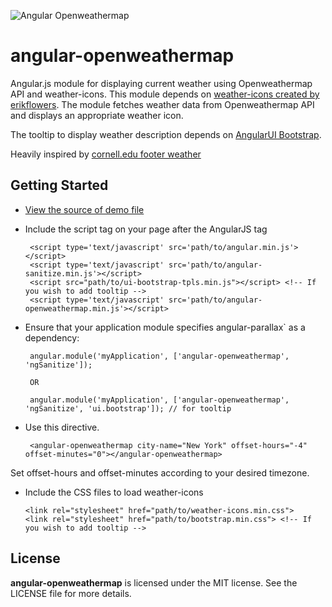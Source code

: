 

![Angular Openweathermap](https://raw.githubusercontent.com/drtechie/angular-openweathermap/master/image/weather.png)

# angular-openweathermap

Angular.js module for displaying current weather using Openweathermap API and weather-icons.
This module depends on [weather-icons created by erikflowers](https://github.com/erikflowers/weather-icons). 
The module fetches weather data from Openweathermap API and displays an appropriate weather icon.

The tooltip to display weather description depends on [AngularUI Bootstrap](https://github.com/angular-ui/bootstrap).

Heavily inspired by [cornell.edu footer weather](http://cornell.edu/)

Getting Started
---------------

 * [View the source of demo file](https://raw.github.com/drtechie/angular-openweathermap/master/index.html)
 * Include the script tag on your page after the AngularJS tag

        <script type='text/javascript' src='path/to/angular.min.js'></script>
        <script type='text/javascript' src='path/to/angular-sanitize.min.js'></script>
        <script src="path/to/ui-bootstrap-tpls.min.js"></script> <!-- If you wish to add tooltip -->
        <script type='text/javascript' src='path/to/angular-openweathermap.min.js'></script>

 * Ensure that your application module specifies angular-parallax` as a dependency:

        angular.module('myApplication', ['angular-openweathermap', 'ngSanitize']);
        
        OR 
        
        angular.module('myApplication', ['angular-openweathermap', 'ngSanitize', 'ui.bootstrap']); // for tooltip

 * Use this directive.

        <angular-openweathermap city-name="New York" offset-hours="-4" offset-minutes="0"></angular-openweathermap>
        
  Set offset-hours and offset-minutes according to your desired timezone.
  
  * Include the CSS files to load weather-icons

        <link rel="stylesheet" href="path/to/weather-icons.min.css">
        <link rel="stylesheet" href="path/to/bootstrap.min.css"> <!-- If you wish to add tooltip -->
  
  License
  -------

**angular-openweathermap** is licensed under the MIT license. See the LICENSE file for more details.

